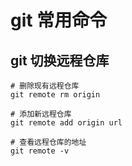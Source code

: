 # git 常用命令

## git 切换远程仓库
```shell
# 删除现有远程仓库
git remote rm origin

# 添加新远程仓库
git remote add origin url

# 查看远程仓库的地址
git remote -v 
```

